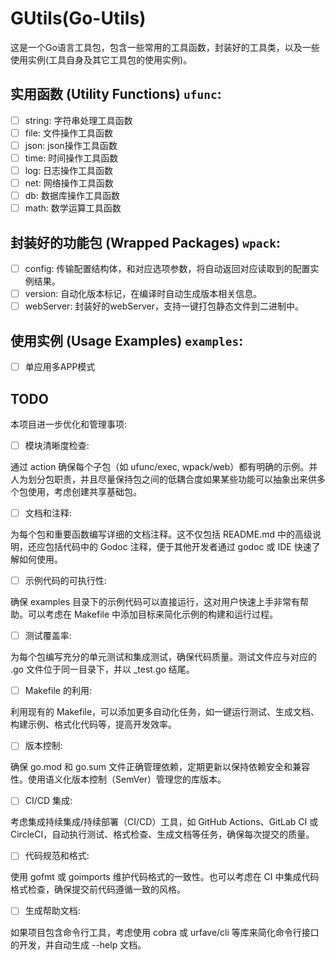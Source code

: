 # GUtils(Go-Utils)

这是一个Go语言工具包，包含一些常用的工具函数，封装好的工具类，以及一些使用实例(工具自身及其它工具包的使用实例)。

## 实用函数 (Utility Functions) `ufunc`:

- [ ] string: 字符串处理工具函数
- [ ] file: 文件操作工具函数
- [ ] json: json操作工具函数
- [ ] time: 时间操作工具函数
- [ ] log: 日志操作工具函数
- [ ] net: 网络操作工具函数
- [ ] db: 数据库操作工具函数
- [ ] math: 数学运算工具函数

## 封装好的功能包 (Wrapped Packages) `wpack`:

- [ ] config: 传输配置结构体，和对应选项参数，将自动返回对应读取到的配置实例结果。
- [ ] version: 自动化版本标记，在编译时自动生成版本相关信息。
- [ ] webServer: 封装好的webServer，支持一键打包静态文件到二进制中。

## 使用实例 (Usage Examples) `examples`:

- [ ] 单应用多APP模式


## TODO

本项目进一步优化和管理事项:

- [ ] 模块清晰度检查:

通过 action 确保每个子包（如 ufunc/exec, wpack/web）都有明确的示例。并人为划分包职责，并且尽量保持包之间的低耦合度如果某些功能可以抽象出来供多个包使用，考虑创建共享基础包。

- [ ] 文档和注释:

为每个包和重要函数编写详细的文档注释。这不仅包括 README.md 中的高级说明，还应包括代码中的 Godoc 注释，便于其他开发者通过 godoc 或 IDE 快速了解如何使用。

- [ ] 示例代码的可执行性:

确保 examples 目录下的示例代码可以直接运行，这对用户快速上手非常有帮助。可以考虑在 Makefile 中添加目标来简化示例的构建和运行过程。

- [ ] 测试覆盖率:

为每个包编写充分的单元测试和集成测试，确保代码质量。测试文件应与对应的 .go 文件位于同一目录下，并以 _test.go 结尾。

- [ ] Makefile 的利用:

利用现有的 Makefile，可以添加更多自动化任务，如一键运行测试、生成文档、构建示例、格式化代码等，提高开发效率。

- [ ] 版本控制:

确保 go.mod 和 go.sum 文件正确管理依赖，定期更新以保持依赖安全和兼容性。使用语义化版本控制（SemVer）管理您的库版本。

- [ ] CI/CD 集成:

考虑集成持续集成/持续部署（CI/CD）工具，如 GitHub Actions、GitLab CI 或 CircleCI，自动执行测试、格式检查、生成文档等任务，确保每次提交的质量。

- [ ] 代码规范和格式:

使用 gofmt 或 goimports 维护代码格式的一致性。也可以考虑在 CI 中集成代码格式检查，确保提交前代码遵循一致的风格。

- [ ] 生成帮助文档:

如果项目包含命令行工具，考虑使用 cobra 或 urfave/cli 等库来简化命令行接口的开发，并自动生成 --help 文档。
